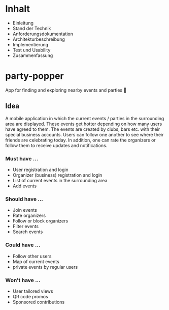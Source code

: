 # Inhalt
* Einleitung
* Stand der Technik
* Anforderungsdokumentation
* Architekturbeschreibung
* Implementierung
* Test und Usability
* Zusammenfassung


# party-popper
App for finding and exploring nearby events and parties 🎉



## Idea

A mobile application in which the current events / parties in the surrounding area
are displayed. These events get hotter depending on how many users have agreed to them. The events are created by clubs, bars etc. with their special business accounts. Users can follow one another to see where their friends are celebrating today. In addition, one can rate the organizers or follow them to receive updates and notifications.

### Must have ...
* User registration and login
* Organizer (business) registration and login
* List of current events in the surrounding  area
* Add events

### Should have ...
* Join events
* Rate organizers
* Follow or block organizers
* Filter events
* Search events

### Could have ...
* Follow other users
* Map of current events
* private events by regular users

### Won't have ...
* User tailored views
* QR code promos
* Sponsored contributions
